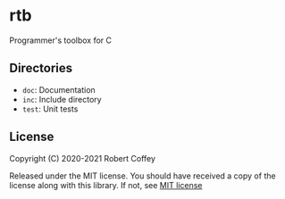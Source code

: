 # rtb

Programmer's toolbox for C

## Directories

- `doc`: Documentation
- `inc`: Include directory
- `test`: Unit tests

## License

Copyright (C) 2020-2021 Robert Coffey

Released under the MIT license. You should have received a copy of the
license along with this library. If not, see
[MIT license](https://opensource.org/licenses/MIT)
